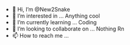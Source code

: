 - 👋 Hi, I’m @New2Snake
- 👀 I’m interested in ... Anything cool
- 🌱 I’m currently learning ... Coding
- 💞️ I’m looking to collaborate on ... Nothing Rn
- 📫 How to reach me ...

<!---
New2Snake/New2Snake is a ✨ special ✨ repository because its `README.md` (this file) appears on your GitHub profile.
You can click the Preview link to take a look at your changes.
--->
